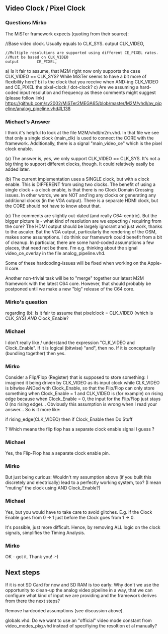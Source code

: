 ## Video Clock / Pixel Clock

### Questions Mirko

The MiSTer framework expects (quoting from their source):

   //Base video clock. Usually equals to CLK_SYS.
    output        CLK_VIDEO,

    //Multiple resolutions are supported using different CE_PIXEL rates.
    //Must be based on CLK_VIDEO
    output        CE_PIXEL,

a) Is it fair to assume, that M2M right now only supports
   the case CLK_VIDEO == CLK_SYS?
   While MiSTer seems to have a bit more of flexibility here?
b) Is the clock that you receive when AND-ing CLK_VIDEO and CE_PIXEL the
   pixel-clock / dot-clock?
c) Are we assuming a hard-coded input resolution and frequency as these
   comments might suggest (please follow link)
https://github.com/sy2002/MiSTer2MEGA65/blob/master/M2M/vhdl/av_pipeline/analog_pipeline.vhd#L138

### Michael's Answer

I think it's helpful to look at the file M2M/vhdl/m2m.vhd. In that file we see
that only a single clock (main_clk) is used to connect the CORE with the
framework. Additionally, there is a signal "main_video_ce" which is the
pixel clock enable.

(a) The answer is, yes, we only support CLK_VIDEO == CLK_SYS. It's not a big
thing to support different clocks, though. It could relatively easily
be added later.

(b) The current implementation uses a SINGLE clock, but with a clock enable.
This is DIFFERENT from using two clocks. The benefit of using a single
clock + a clock enable, is that there is no Clock Domain Crossing issues.
In other words, we are NOT and'ing any clocks or generating any additional
clocks (in the VGA output). There is a separate HDMI clock, but the CORE
should not have to know about that.

(c) The comments are slightly out-dated (and really C64-centric). But the
bigger picture is - what kind of resolution are we expecting / requiring from
the core? The HDMI output should be largely ignorant and just work, thanks to
the ascaler. But the VGA output, particularly the rendering of the OSM, makes
some assumptions. I do think our framework could benefit from a bit of
cleanup. In particular, there are some hard-coded assumptions a few places,
that need not be there. I'm e.g. thinking about the signal video_ce_overlay
in the file analog_pipeline.vhd. 

Some of these hardcoding-issues will be fixed when working on the 
Apple-II core.

Another non-trivial task will be to "merge" together our latest M2M
framework with the latest C64 core. However, that should probably be
postponed until we make a new "big" release of the C64 core.

### Mirko's question

regarding (b): Is it fair to assume that pixelclock = CLK_VIDEO
(which is CLK_SYS) *AND* Clock_Enable?

### Michael

I don't really like / understand the expression "CLK_VIDEO and Clock_Enable".
If it is logical (bitwise) "and", then no. If it is conceptually
(bundling together) then yes.

### Mirko

Consider a Flip/Flop (Register) that is supposed to store something: I
imagined it being driven by CLK_VIDEO as its input clock while CLK_VIDEO is
bitwise ANDed with Clock_Enable, so that the Flip/Flop can only store
something when Clock_Enable = 1 and CLK_VIDEO is (for example) on rising edge
because when Clock_Enable = 0, the input for the Flip/Flop just stays 0
(no rising edge)...
Obviously this assumption is wrong when I read your answer...
So is it more like:

if rising_edge(CLK_VIDEO) then
   if Clock_Enable then
       Do Stuff

? Which means the flip flop has a separate clock enable signal I guess ?

### Michael

Yes, the Flip-Flop has a separate clock enable pin.

### Mirko

But just being curious: Wouldn't my assumption above (if you built this
discretely and electrically) lead to a perfectly working system, too? (I mean
"muting" the clock using AND Clock_Enable?)

### Michael

Yes, but you would have to take care to avoid glitches. E.g. if the Clock
Enable goes from 0 -> 1 just before the Clock goes from 1 -> 0.

It's possible, just more difficult. Hence, by removing ALL logic on the clock
signals, simplifies the Timing Analysis.

### Mirko

OK - got it. Thank you! :-)

## Next steps

If it is not SD Card for now and SD RAM is too early: Why don't we use the
opportunity to clean-up the analog video pipeline in a way, that we can
configure what kind of input we are providing and the framework derives
from there the next steps?

Remove hardcoded assumptions (see discussion above).

globals.vhd: Do we want to use an "official" video mode constant from
video_modes_pkg.vhd instead of specifiying the resoltion et al manually?
